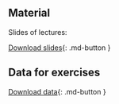 ## Material

Slides of lectures:

[Download slides](assets/pdf/slides_122021.pdf){: .md-button }

<!-- [Download part 2](assets/pdf/EA_122021_ID.PDF){: .md-button } -->


## Data for exercises
[Download data](assets/exercises/data.zip){: .md-button }


<!-- This is commented text -->
<!-- [Download part 2](../assets/pdfs/EA_122021_TW.pdf){: .md-button } -->

